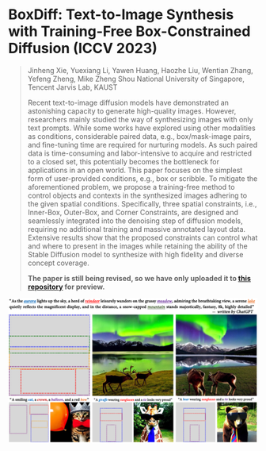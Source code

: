 # BoxDiff: Text-to-Image Synthesis with Training-Free Box-Constrained Diffusion (ICCV 2023)

> Jinheng Xie, Yuexiang Li, Yawen Huang, Haozhe Liu, Wentian Zhang, Yefeng Zheng, Mike Zheng Shou 
> National University of Singapore, Tencent Jarvis Lab, KAUST
>
> Recent text-to-image diffusion models have demonstrated an astonishing capacity to generate high-quality images. However, researchers mainly studied the way of synthesizing images with only text prompts. While some works have explored using other modalities as conditions, considerable paired data, e.g., box/mask-image pairs, and fine-tuning time are required for nurturing models. As such paired data is time-consuming and labor-intensive to acquire and restricted to a closed set, this potentially becomes the bottleneck for applications in an open world. This paper focuses on the simplest form of user-provided conditions, e.g., box or scribble. To mitigate the aforementioned problem, we propose a training-free method to control objects and contexts in the synthesized images adhering to the given spatial conditions. Specifically, three spatial constraints, i.e., Inner-Box, Outer-Box, and Corner Constraints, are designed and seamlessly integrated into the denoising step of diffusion models, requiring no additional training and massive annotated layout data. Extensive results show that the proposed constraints can control what and where to present in the images while retaining the ability of the Stable Diffusion model to synthesize with high fidelity and diverse concept coverage.
> 
> **The paper is still being revised, so we have only uploaded it to [this repository](https://github.com/Sierkinhane/BoxDiff/blob/main/BoxDiff_ICCV_2023.pdf) for preview.**

![](boxdiff.png)
